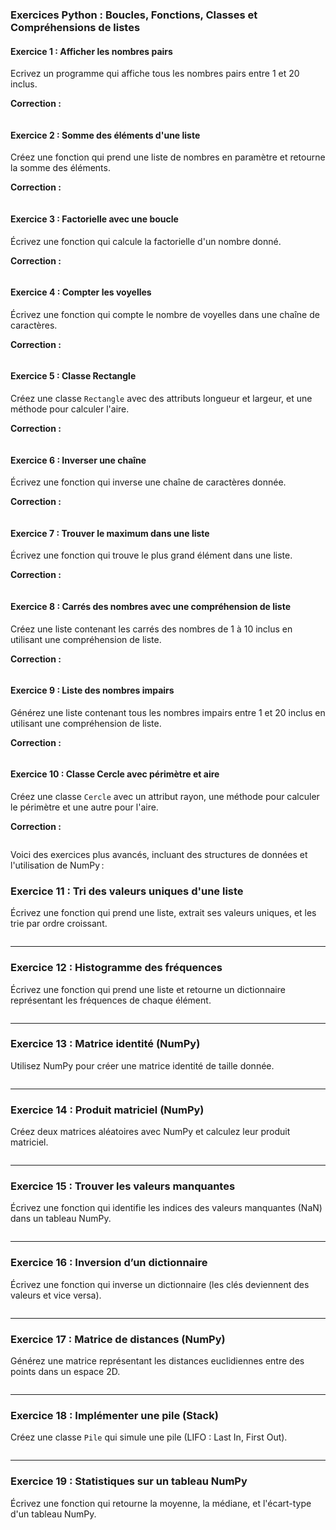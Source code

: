 ### Exercices Python : Boucles, Fonctions, Classes et Compréhensions de listes

#### **Exercice 1 : Afficher les nombres pairs**
Ecrivez un programme qui affiche tous les nombres pairs entre 1 et 20 inclus.

**Correction :**
```python

```

#### **Exercice 2 : Somme des éléments d'une liste**
Créez une fonction qui prend une liste de nombres en paramètre et retourne la somme des éléments.

**Correction :**
```python

```

#### **Exercice 3 : Factorielle avec une boucle**
Écrivez une fonction qui calcule la factorielle d'un nombre donné.

**Correction :**
```python

```

#### **Exercice 4 : Compter les voyelles**
Écrivez une fonction qui compte le nombre de voyelles dans une chaîne de caractères.

**Correction :**
```python

```

#### **Exercice 5 : Classe Rectangle**
Créez une classe `Rectangle` avec des attributs longueur et largeur, et une méthode pour calculer l'aire.

**Correction :**
```python

```

#### **Exercice 6 : Inverser une chaîne**
Écrivez une fonction qui inverse une chaîne de caractères donnée.

**Correction :**
```python

```

#### **Exercice 7 : Trouver le maximum dans une liste**
Écrivez une fonction qui trouve le plus grand élément dans une liste.

**Correction :**
```python

```

#### **Exercice 8 : Carrés des nombres avec une compréhension de liste**
Créez une liste contenant les carrés des nombres de 1 à 10 inclus en utilisant une compréhension de liste.

**Correction :**
```python

```

#### **Exercice 9 : Liste des nombres impairs**
Générez une liste contenant tous les nombres impairs entre 1 et 20 inclus en utilisant une compréhension de liste.

**Correction :**
```python

```

#### **Exercice 10 : Classe Cercle avec périmètre et aire**
Créez une classe `Cercle` avec un attribut rayon, une méthode pour calculer le périmètre et une autre pour l'aire.

**Correction :**
```python

```

Voici des exercices plus avancés, incluant des structures de données et l'utilisation de NumPy :

### **Exercice 11 : Tri des valeurs uniques d'une liste**
Écrivez une fonction qui prend une liste, extrait ses valeurs uniques, et les trie par ordre croissant.

```python

```

---

### **Exercice 12 : Histogramme des fréquences**
Écrivez une fonction qui prend une liste et retourne un dictionnaire représentant les fréquences de chaque élément.

```python

```

---

### **Exercice 13 : Matrice identité (NumPy)**
Utilisez NumPy pour créer une matrice identité de taille donnée.

```python

```

---

### **Exercice 14 : Produit matriciel (NumPy)**
Créez deux matrices aléatoires avec NumPy et calculez leur produit matriciel.

```python

```

---

### **Exercice 15 : Trouver les valeurs manquantes**
Écrivez une fonction qui identifie les indices des valeurs manquantes (NaN) dans un tableau NumPy.

```python

```

---

### **Exercice 16 : Inversion d’un dictionnaire**
Écrivez une fonction qui inverse un dictionnaire (les clés deviennent des valeurs et vice versa).

```python

```

---

### **Exercice 17 : Matrice de distances (NumPy)**
Générez une matrice représentant les distances euclidiennes entre des points dans un espace 2D.

```python

```

---

### **Exercice 18 : Implémenter une pile (Stack)**
Créez une classe `Pile` qui simule une pile (LIFO : Last In, First Out).

```python

```

---

### **Exercice 19 : Statistiques sur un tableau NumPy**
Écrivez une fonction qui retourne la moyenne, la médiane, et l'écart-type d'un tableau NumPy.

```python

```
